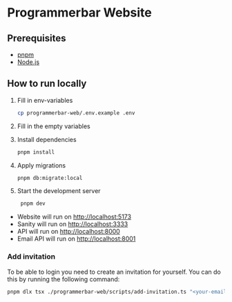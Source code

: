 # Programmerbar Website

## Prerequisites

- [pnpm](https://pnpm.io/)
- [Node.js](https://nodejs.org/)

## How to run locally

1. Fill in env-variables

   ```bash
   cp programmerbar-web/.env.example .env
   ```

1. Fill in the empty variables

1. Install dependencies

   ```bash
   pnpm install
   ```

1. Apply migrations

   ```bash
   pnpm db:migrate:local
   ```

1. Start the development server

   ```bash
    pnpm dev
   ```

- Website will run on [http://localhost:5173](http://localhost:5173)
- Sanity will run on [http://localhost:3333](http://localhost:3333)
- API will run on [http://localhost:8000](http://localhost:8000)
- Email API will run on [http://localhost:8001](http://localhost:8001)

### Add invitation

To be able to login you need to create an invitation for yourself. You can do this by running the following command:

```bash
pnpm dlx tsx ./programmerbar-web/scripts/add-invitation.ts "<your-email>"
```
